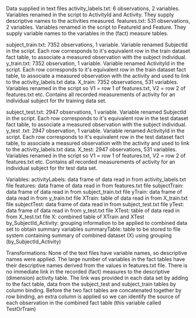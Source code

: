 Data supplied in text files
activity_labels.txt: 6 observations, 2 variables. Variables renamed in the script to ActivityId and Activity. They supply descriptive names to the activities measured.
features.txt: 531 observations, 2 variables. Variables renamed in the script to FeatureId and Feature. They supply variable names to the variables in the (fact) measure tables.

subject_train.txt: 7352 observations, 1 variable. Variable renamed SubjectId in the script. Each row corresponds to it's equivalent row in the train dataset fact table, to associate a measured observation with the subject individual.
y_train.txt: 7352 observation, 1 variable. Variable renamed ActivityId in the script. Each row corresponds to it's equivalent row in the train dataset fact table, to associate a measured observation with the activity and used to link to the activity_labels.txt data.
X_train: 7352 observations, 531 variables. Variables renamed in the script so V1 = row 1 of features.txt, V2 = row 2 of features.txt etc. Contains all recorded measurements of activity for an individual subject for thr training data set.

subject_test.txt: 2947 observations, 1 variable. Variable renamed SubjectId in the script. Each row corresponds to it's equivalent row in the test dataset fact table, to associate a measured observation with the subject individual.
y_test .txt: 2947 observation, 1 variable. Variable renamed ActivityId in the script. Each row corresponds to it's equivalent row in the test dataset fact table, to associate a measured observation with the activity and used to link to the activity_labels.txt data.
X_test: 2947 observations, 531 variables. Variables renamed in the script so V1 = row 1 of features.txt, V2 = row 2 of features.txt etc. Contains all recorded measurements of activity for an individual subject for thr test data set.

Variables:
activityLabels: data frame of data read in from activity_labels.txt file
features: data frame of data read in from features.txt file
subjectTrain: data frame of data read in from subject_train.txt file
yTrain: data frame of data read in from y_train.txt file
XTrain: table of data read in from X_train.txt file
subjectTest: data frame of data read in from subject_test.txt file
yTest: data frame of data read in from y_test.txt file
XTest: table of data read in from X_test.txt file
X: combined table of XTrain and XTest
by_SubjectId_Activity: grouping information to be applied to combined data set to obtain summary variables
summaryTable: table to be stored to file system containing summary of combined dataset (X) using grouping (by_SubjectId_Activity)

Transformations:
None of the text files have variable names, so descriptive names were applied. The large number of variables in the fact tables have their descriptive names derived from the values in features.txt file.
There is no immediate link in the recorded (fact) measures to the descriptive (dimension) activity table. The link was provided in each data set by adding to the fact table, data from the subject_test and subject_train tables by column binding.
Before the two fact tables are concatenated together by row binding, an extra column is applied so we can identify the source of each observation in the combined fact table (this variable called TestOrTrain)
